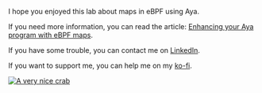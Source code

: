 I hope you enjoyed this lab about maps in eBPF using Aya.

If you need more information, you can read the article: [Enhancing your Aya program with eBPF maps](https://dev.to/littlejo/enhancing-your-aya-program-with-ebpf-maps-4hdj).

If you have some trouble, you can contact me on [LinkedIn](https://www.linkedin.com/in/joseph-ligier-4b86632).

If you want to support me, you can help me on my [ko-fi](https://ko-fi.com/littlejo).

[![A very nice crab](https://dev-to-uploads.s3.amazonaws.com/uploads/articles/1fn1a65v6x3bjdh8cjkq.png)](https://ko-fi.com/littlejo)
